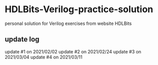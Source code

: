 # HDLBits-Verilog-practice-solution
personal solution for Verilog exercises from website HDLBits 
## update log
update #1 on 2021/02/02
update #2 on 2021/02/24
update #3 on 2021/03/04
update #4 on 2021/03/11

